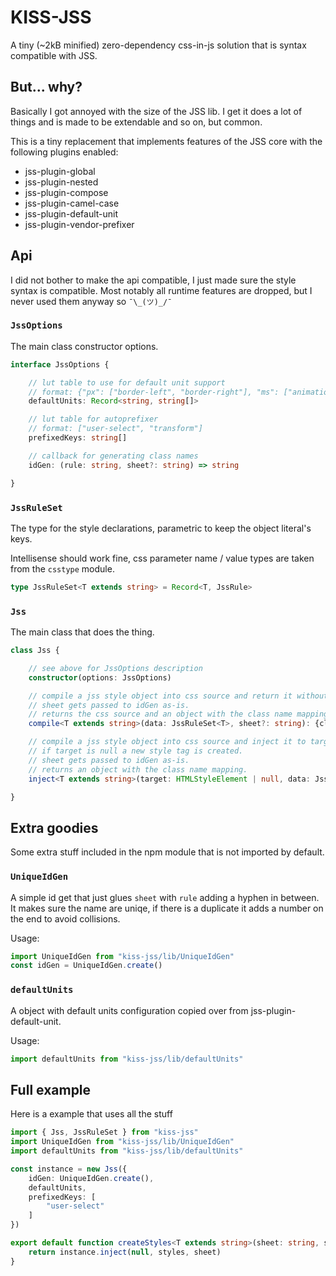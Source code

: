 # KISS-JSS

A tiny (~2kB minified) zero-dependency css-in-js solution that is syntax compatible with JSS.

## But... why?

Basically I got annoyed with the size of the JSS lib. I get it does a lot of things and is made to be extendable and so on, but common.

This is a tiny replacement that implements features of the JSS core with the following plugins enabled:

- jss-plugin-global
- jss-plugin-nested
- jss-plugin-compose
- jss-plugin-camel-case
- jss-plugin-default-unit
- jss-plugin-vendor-prefixer

## Api

I did not bother to make the api compatible, I just made sure the style syntax is compatible. Most notably all runtime features are dropped, but I never used them anyway so `¯\_(ツ)_/¯`

### `JssOptions`

The main class constructor options.

```typescript
interface JssOptions {

	// lut table to use for default unit support
	// format: {"px": ["border-left", "border-right"], "ms": ["animation-delay"]}
	defaultUnits: Record<string, string[]>

	// lut table for autoprefixer
	// format: ["user-select", "transform"]
	prefixedKeys: string[]

	// callback for generating class names
	idGen: (rule: string, sheet?: string) => string

}
```

### `JssRuleSet`

The type for the style declarations, parametric to keep the object literal's keys.

Intellisense should work fine, css parameter name / value types are taken from the `csstype` module.

```typescript
type JssRuleSet<T extends string> = Record<T, JssRule>
```

### `Jss`

The main class that does the thing.

```typescript
class Jss {

	// see above for JssOptions description
	constructor(options: JssOptions)

	// compile a jss style object into css source and return it without injecting it anywhere.
	// sheet gets passed to idGen as-is.
	// returns the css source and an object with the class name mapping.
	compile<T extends string>(data: JssRuleSet<T>, sheet?: string): {classes: Record<T, string>, source: string}

	// compile a jss style object into css source and inject it to target.
	// if target is null a new style tag is created.
	// sheet gets passed to idGen as-is.
	// returns an object with the class name mapping.
	inject<T extends string>(target: HTMLStyleElement | null, data: JssRuleSet<T>, sheet?: string): Record<T, string>

}
```

## Extra goodies

Some extra stuff included in the npm module that is not imported by default.

### `UniqueIdGen`

A simple id get that just glues `sheet` with `rule` adding a hyphen in between. It makes sure the name are uniqe, if there is a duplicate it adds a number on the end to avoid collisions.

Usage:

```typescript
import UniqueIdGen from "kiss-jss/lib/UniqueIdGen"
const idGen = UniqueIdGen.create()
```
### `defaultUnits`

A object with default units configuration copied over from jss-plugin-default-unit.

Usage:

```typescript
import defaultUnits from "kiss-jss/lib/defaultUnits"
```

## Full example

Here is a example that uses all the stuff

```typescript
import { Jss, JssRuleSet } from "kiss-jss"
import UniqueIdGen from "kiss-jss/lib/UniqueIdGen"
import defaultUnits from "kiss-jss/lib/defaultUnits"

const instance = new Jss({
	idGen: UniqueIdGen.create(),
	defaultUnits,
	prefixedKeys: [
		"user-select"
	]
})

export default function createStyles<T extends string>(sheet: string, styles: JssRuleSet<T>) {
	return instance.inject(null, styles, sheet)
}
```
